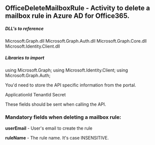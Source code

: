 ## OfficeDeleteMailboxRule - Activity to delete a mailbox rule in Azure AD for Office365.

##### DLL's to reference
Microsoft.Graph.dll
Microsoft.Graph.Auth.dll
Microsoft.Graph.Core.dll
Microsoft.Identity.Client.dll

##### Libraries to import
using Microsoft.Graph;
using Microsoft.Identity.Client;
using Microsoft.Graph.Auth;

You'd need to store the API specific information from the portal.

ApplicationId
TenantId
Secret

These fields should be sent when calling the API.

### Mandatory fields when deleting a mailbox rule:

**userEmail**		  - User's email to create the rule 

**ruleName**   		  - The rule name. It's case INSENSITIVE.
